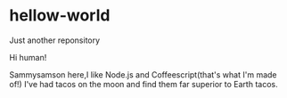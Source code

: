 # hellow-world
Just another reponsitory

Hi human!

Sammysamson here,I like Node.js and Coffeescript(that's what I'm made of!)
I've had tacos on the moon and find them far superior to Earth tacos.
